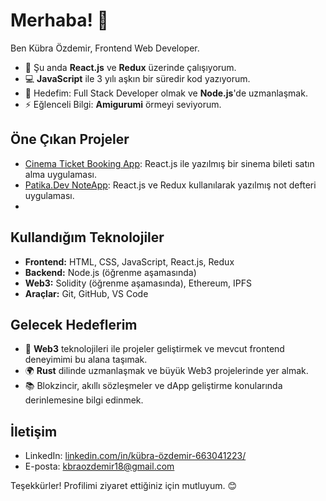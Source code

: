 # Merhaba! 👋
Ben Kübra Özdemir, Frontend Web Developer.

- 🌱 Şu anda **React.js** ve **Redux** üzerinde çalışıyorum.
- 💻 **JavaScript** ile 3 yılı aşkın bir süredir kod yazıyorum.
- 🎯 Hedefim: Full Stack Developer olmak ve **Node.js**'de uzmanlaşmak.
- ⚡ Eğlenceli Bilgi: **Amigurumi** örmeyi seviyorum.

## Öne Çıkan Projeler

- [Cinema Ticket Booking App](https://github.com/kbraozdemir/TicketApp): React.js ile yazılmış bir sinema bileti satın alma uygulaması.
- [Patika.Dev NoteApp](https://github.com/kbraozdemir/PatikaDevNotesApp): React.js ve Redux kullanılarak yazılmış not defteri uygulaması.
- 
## Kullandığım Teknolojiler

- **Frontend:** HTML, CSS, JavaScript, React.js, Redux
- **Backend:** Node.js (öğrenme aşamasında)
- **Web3:** Solidity (öğrenme aşamasında), Ethereum, IPFS
- **Araçlar:** Git, GitHub, VS Code

## Gelecek Hedeflerim

- 🚀 **Web3** teknolojileri ile projeler geliştirmek ve mevcut frontend deneyimimi bu alana taşımak.
- 🌍 **Rust** dilinde uzmanlaşmak ve büyük Web3 projelerinde yer almak.
- 📚 Blokzincir, akıllı sözleşmeler ve dApp geliştirme konularında derinlemesine bilgi edinmek.


## İletişim

- LinkedIn: [linkedin.com/in/kübra-özdemir-663041223/](https://www.linkedin.com/in/kübra-özdemir-663041223/)
- E-posta: [kbraozdemir18@gmail.com](mailto:kbraozdemir18@gmail.com)

Teşekkürler! Profilimi ziyaret ettiğiniz için mutluyum. 😊
